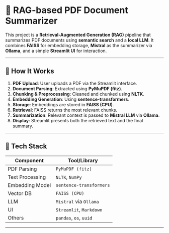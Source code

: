 # 📄 RAG-based PDF Document Summarizer

This project is a **Retrieval-Augmented Generation (RAG)** pipeline that summarizes PDF documents using **semantic search** and a **local LLM**. It combines **FAISS** for embedding storage, **Mistral** as the summarizer via **Ollama**, and a simple **Streamlit UI** for interaction.

---

## 🧠 How It Works

1. **PDF Upload**: User uploads a PDF via the Streamlit interface.
2. **Document Parsing**: Extracted using **PyMuPDF (fitz)**.
3. **Chunking & Preprocessing**: Cleaned and chunked using **NLTK**.
4. **Embedding Generation**: Using **sentence-transformers**.
5. **Storage**: Embeddings are stored in **FAISS (CPU)**.
6. **Retrieval**: FAISS returns the most relevant chunks.
7. **Summarization**: Relevant context is passed to **Mistral LLM** via **Ollama**.
8. **Display**: Streamlit presents both the retrieved text and the final summary.

---

## 🧰 Tech Stack

| Component         | Tool/Library         |
|------------------|----------------------|
| PDF Parsing      | `PyMuPDF (fitz)`     |
| Text Processing  | `NLTK`, `NumPy`       |
| Embedding Model  | `sentence-transformers` |
| Vector DB        | `FAISS (CPU)`         |
| LLM              | `Mistral` via `Ollama` |
| UI               | `Streamlit`, `Markdown` |
| Others           | `pandas`, `os`, `uuid` |

---

